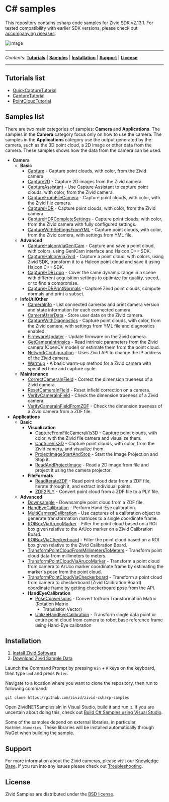 # C\# samples

This repository contains csharp code samples for Zivid SDK v2.13.1. For
tested compatibility with earlier SDK versions, please check out
[accompanying
releases](https://github.com/zivid/zivid-csharp-samples/tree/master/../../releases).

![image](https://www.zivid.com/hubfs/softwarefiles/images/zivid-generic-github-header.png)



---

*Contents:*
[**Tutorials**](#Tutorials-list) |
[**Samples**](#Samples-list) |
[**Installation**](#Installation) |
[**Support**](#Support) |
[**License**](#License)

---



## Tutorials list

  - [QuickCaptureTutorial](https://github.com/zivid/zivid-csharp-samples/tree/master/source/Camera/Basic/QuickCaptureTutorial.md)
  - [CaptureTutorial](https://github.com/zivid/zivid-csharp-samples/tree/master/source/Camera/Basic/CaptureTutorial.md)
  - [PointCloudTutorial](https://github.com/zivid/zivid-csharp-samples/tree/master/source/Applications/PointCloudTutorial.md)

## Samples list

There are two main categories of samples: **Camera** and
**Applications**. The samples in the **Camera** category focus only on
how to use the camera. The samples in the **Applications** category use
the output generated by the camera, such as the 3D point cloud, a 2D
image or other data from the camera. These samples shows how the data
from the camera can be used.

  - **Camera**
      - **Basic**
          - [Capture](https://github.com/zivid/zivid-csharp-samples/tree/master/source/Camera/Basic/Capture/Capture.cs) - Capture point clouds, with color, from the Zivid camera.
          - [Capture2D](https://github.com/zivid/zivid-csharp-samples/tree/master/source/Camera/Basic/Capture2D/Capture2D.cs) - Capture 2D images from the Zivid camera.
          - [CaptureAssistant](https://github.com/zivid/zivid-csharp-samples/tree/master/source/Camera/Basic/CaptureAssistant/CaptureAssistant.cs) - Use Capture Assistant to capture point clouds, with color,
            from the Zivid camera.
          - [CaptureFromFileCamera](https://github.com/zivid/zivid-csharp-samples/tree/master/source/Camera/Basic/CaptureFromFileCamera/CaptureFromFileCamera.cs) - Capture point clouds, with color, with the Zivid file
            camera.
          - [CaptureHDR](https://github.com/zivid/zivid-csharp-samples/tree/master/source/Camera/Basic/CaptureHDR/CaptureHDR.cs) - Capture point clouds, with color, from the Zivid camera.
          - [CaptureHDRCompleteSettings](https://github.com/zivid/zivid-csharp-samples/tree/master/source/Camera/Basic/CaptureHDRCompleteSettings/CaptureHDRCompleteSettings.cs) - Capture point clouds, with color, from the Zivid camera
            with fully configured settings.
          - [CaptureWithSettingsFromYML](https://github.com/zivid/zivid-csharp-samples/tree/master/source/Camera/Basic/CaptureWithSettingsFromYML/CaptureWithSettingsFromYML.cs) - Capture point clouds, with color, from the Zivid camera,
            with settings from YML file.
      - **Advanced**
          - [CaptureHalconViaGenICam](https://github.com/zivid/zivid-csharp-samples/tree/master/source/Camera/Advanced/CaptureHalconViaGenICam/CaptureHalconViaGenICam.cs) - Capture and save a point cloud, with colors, using GenICam
            interface and Halcon C++ SDK.
          - [CaptureHalconViaZivid](https://github.com/zivid/zivid-csharp-samples/tree/master/source/Camera/Advanced/CaptureHalconViaZivid/CaptureHalconViaZivid.cs) - Capture a point cloud, with colors, using Zivid SDK,
            transform it to a Halcon point cloud and save it using
            Halcon C++ SDK.
          - [CaptureHDRLoop](https://github.com/zivid/zivid-csharp-samples/tree/master/source/Camera/Advanced/CaptureHDRLoop/CaptureHDRLoop.cs) - Cover the same dynamic range in a scene with different
            acquisition settings to optimize for quality, speed, or to
            find a compromise.
          - [CaptureHDRPrintNormals](https://github.com/zivid/zivid-csharp-samples/tree/master/source/Camera/Advanced/CaptureHDRPrintNormals/CaptureHDRPrintNormals.cs) - Capture Zivid point clouds, compute normals and print a
            subset.
      - **InfoUtilOther**
          - [CameraInfo](https://github.com/zivid/zivid-csharp-samples/tree/master/source/Camera/InfoUtilOther/CameraInfo/CameraInfo.cs) - List connected cameras and print camera version and state
            information for each connected camera.
          - [CameraUserData](https://github.com/zivid/zivid-csharp-samples/tree/master/source/Camera/InfoUtilOther/CameraUserData/CameraUserData.cs) - Store user data on the Zivid camera.
          - [CaptureWithDiagnostics](https://github.com/zivid/zivid-csharp-samples/tree/master/source/Camera/InfoUtilOther/CaptureWithDiagnostics/CaptureWithDiagnostics.cs) - Capture point clouds, with color, from the Zivid camera,
            with settings from YML file and diagnostics enabled.
          - [FirmwareUpdater](https://github.com/zivid/zivid-csharp-samples/tree/master/source/Camera/InfoUtilOther/FirmwareUpdater/FirmwareUpdater.cs) - Update firmware on the Zivid camera.
          - [GetCameraIntrinsics](https://github.com/zivid/zivid-csharp-samples/tree/master/source/Camera/InfoUtilOther/GetCameraIntrinsics/GetCameraIntrinsics.cs) - Read intrinsic parameters from the Zivid camera (OpenCV
            model) or estimate them from the point cloud.
          - [NetworkConfiguration](https://github.com/zivid/zivid-csharp-samples/tree/master/source/Camera/InfoUtilOther/NetworkConfiguration/NetworkConfiguration.cs) - Uses Zivid API to change the IP address of the Zivid
            camera.
          - [Warmup](https://github.com/zivid/zivid-csharp-samples/tree/master/source/Camera/InfoUtilOther/Warmup/Warmup.cs) - A basic warm-up method for a Zivid camera with specified
            time and capture cycle.
      - **Maintenance**
          - [CorrectCameraInField](https://github.com/zivid/zivid-csharp-samples/tree/master/source/Camera/Maintenance/CorrectCameraInField/CorrectCameraInField.cs) - Correct the dimension trueness of a Zivid camera.
          - [ResetCameraInField](https://github.com/zivid/zivid-csharp-samples/tree/master/source/Camera/Maintenance/ResetCameraInField/ResetCameraInField.cs) - Reset infield correction on a camera.
          - [VerifyCameraInField](https://github.com/zivid/zivid-csharp-samples/tree/master/source/Camera/Maintenance/VerifyCameraInField/VerifyCameraInField.cs) - Check the dimension trueness of a Zivid camera.
          - [VerifyCameraInFieldFromZDF](https://github.com/zivid/zivid-csharp-samples/tree/master/source/Camera/Maintenance/VerifyCameraInFieldFromZDF/VerifyCameraInFieldFromZDF.cs) - Check the dimension trueness of a Zivid camera from a ZDF
            file.
  - **Applications**
      - **Basic**
          - **Visualization**
              - [CaptureFromFileCameraVis3D](https://github.com/zivid/zivid-csharp-samples/tree/master/source/Applications/Basic/Visualization/CaptureFromFileCameraVis3D/CaptureFromFileCameraVis3D.cs) - Capture point clouds, with color, with the Zivid file
                camera and visualize them.
              - [CaptureVis3D](https://github.com/zivid/zivid-csharp-samples/tree/master/source/Applications/Basic/Visualization/CaptureVis3D/CaptureVis3D.cs) - Capture point clouds, with color, from the Zivid
                camera, and visualize them.
              - [ProjectImageStartAndStop](https://github.com/zivid/zivid-csharp-samples/tree/master/source/Applications/Basic/Visualization/ProjectImageStartAndStop/ProjectImageStartAndStop.cs) - Start the Image Projection and Stop it.
              - [ReadAndProjectImage](https://github.com/zivid/zivid-csharp-samples/tree/master/source/Applications/Basic/Visualization/ReadAndProjectImage/ReadAndProjectImage.cs) - Read a 2D image from file and project it using the
                camera projector.
          - **FileFormats**
              - [ReadIterateZDF](https://github.com/zivid/zivid-csharp-samples/tree/master/source/Applications/Basic/FileFormats/ReadIterateZDF/ReadIterateZDF.cs) - Read point cloud data from a ZDF file, iterate through
                it, and extract individual points.
              - [ZDF2PLY](https://github.com/zivid/zivid-csharp-samples/tree/master/source/Applications/Basic/FileFormats/ZDF2PLY/ZDF2PLY.cs) - Convert point cloud from a ZDF file to a PLY file.
      - **Advanced**
          - [Downsample](https://github.com/zivid/zivid-csharp-samples/tree/master/source/Applications/Advanced/Downsample/Downsample.cs) - Downsample point cloud from a ZDF file.
          - [HandEyeCalibration](https://github.com/zivid/zivid-csharp-samples/tree/master/source/Applications/Advanced/HandEyeCalibration/HandEyeCalibration/HandEyeCalibration.cs) - Perform Hand-Eye calibration.
          - [MultiCameraCalibration](https://github.com/zivid/zivid-csharp-samples/tree/master/source/Applications/Advanced/MultiCameraCalibration/MultiCameraCalibration.cs) - Use captures of a calibration object to generate
            transformation matrices to a single coordinate frame.
          - [ROIBoxViaArucoMarker](https://github.com/zivid/zivid-csharp-samples/tree/master/source/Applications/Advanced/ROIBoxViaArucoMarker/ROIBoxViaArucoMarker.cs) - Filter the point cloud based on a ROI box given relative
            to the ArUco marker on a Zivid Calibration Board.
          - [ROIBoxViaCheckerboard](https://github.com/zivid/zivid-csharp-samples/tree/master/source/Applications/Advanced/ROIBoxViaCheckerboard/ROIBoxViaCheckerboard.cs) - Filter the point cloud based on a ROI box given relative
            to the Zivid Calibration Board.
          - [TransformPointCloudFromMillimetersToMeters](https://github.com/zivid/zivid-csharp-samples/tree/master/source/Applications/Advanced/TransformPointCloudFromMillimetersToMeters/TransformPointCloudFromMillimetersToMeters.cs) - Transform point cloud data from millimeters to meters.
          - [TransformPointCloudViaArucoMarker](https://github.com/zivid/zivid-csharp-samples/tree/master/source/Applications/Advanced/TransformPointCloudViaArucoMarker/TransformPointCloudViaArucoMarker.cs) - Transform a point cloud from camera to ArUco marker
            coordinate frame by estimating the marker's pose from the
            point cloud.
          - [TransformPointCloudViaCheckerboard](https://github.com/zivid/zivid-csharp-samples/tree/master/source/Applications/Advanced/TransformPointCloudViaCheckerboard/TransformPointCloudViaCheckerboard.cs) - Transform a point cloud from camera to checkerboard (Zivid
            Calibration Board) coordinate frame by getting checkerboard
            pose from the API.
          - **HandEyeCalibration**
              - [PoseConversions](https://github.com/zivid/zivid-csharp-samples/tree/master/source/Applications/Advanced/HandEyeCalibration/PoseConversions/PoseConversions.cs) - Convert to/from Transformation Matrix (Rotation Matrix
                + Translation Vector)
              - [UtilizeHandEyeCalibration](https://github.com/zivid/zivid-csharp-samples/tree/master/source/Applications/Advanced/HandEyeCalibration/UtilizeHandEyeCalibration/UtilizeHandEyeCalibration.cs) - Transform single data point or entire point cloud from
                camera to robot base reference frame using Hand-Eye
                calibration

## Installation

1.  [Install Zivid
    Software](https://support.zivid.com/latest//getting-started/software-installation.html)
2.  [Download Zivid Sample
    Data](https://support.zivid.com/latest//api-reference/samples/sample-data.html)

Launch the Command Prompt by pressing `Win` + `R` keys on the keyboard,
then type `cmd` and press `Enter`.

Navigate to a location where you want to clone the repository, then run
to following command:

``` sourceCode bat
git clone https://github.com/zivid/zivid-csharp-samples
```

Open ZividNETSamples.sln in Visual Studio, build it and run it. If you
are uncertain about doing this, check out [Build C\# Samples using
Visual
Studio](https://support.zivid.com/latest/api-reference/samples/csharp/build-c-sharp-samples-using-visual-studio.html).

Some of the samples depend on external libraries, in particular
`MathNet.Numerics`. These libraries will be installed automatically
through NuGet when building the sample.

## Support

For more information about the Zivid cameras, please visit our
[Knowledge Base](https://support.zivid.com/latest). If you run into any
issues please check out
[Troubleshooting](https://support.zivid.com/latest/support/troubleshooting.html).

## License

Zivid Samples are distributed under the [BSD
license](https://github.com/zivid/zivid-csharp-samples/tree/master/LICENSE).
